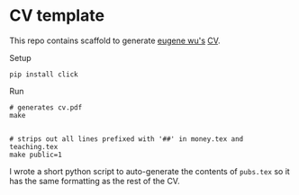 # CV template

This repo contains scaffold to generate [eugene wu's](https://eugenewu.net) [CV](http://eugenewu.net/files/statement/cv.pdf).


Setup

    pip install click

Run

    # generates cv.pdf
    make


    # strips out all lines prefixed with '##' in money.tex and teaching.tex
    make public=1


I wrote a short python script to auto-generate the contents of `pubs.tex` so it has the same
formatting as the rest of the CV.


